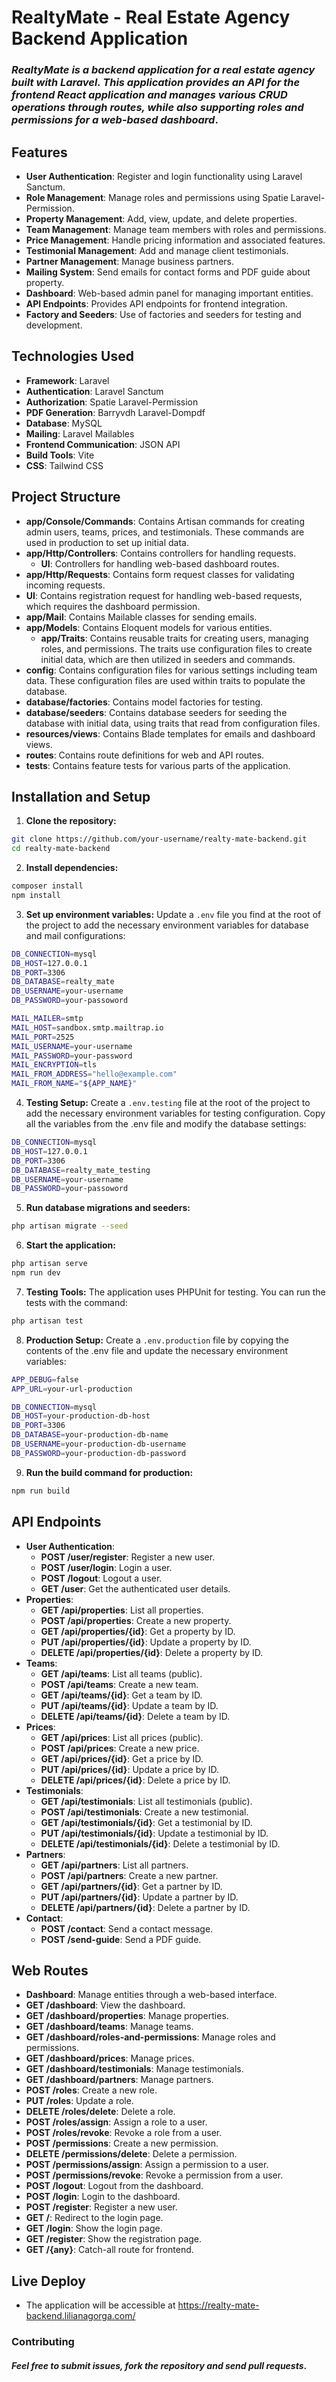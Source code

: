 # RealtyMate - Real Estate Agency Backend Application

### *RealtyMate is a backend application for a real estate agency built with Laravel. This application provides an API for the frontend React application and manages various CRUD operations through routes, while also supporting roles and permissions for a web-based dashboard*.

## Features

- **User Authentication**: Register and login functionality using Laravel Sanctum.
- **Role Management**: Manage roles and permissions using Spatie Laravel-Permission.
- **Property Management**: Add, view, update, and delete properties.
- **Team Management**: Manage team members with roles and permissions.
- **Price Management**: Handle pricing information and associated features.
- **Testimonial Management**: Add and manage client testimonials.
- **Partner Management**: Manage business partners.
- **Mailing System**: Send emails for contact forms and PDF guide about property.
- **Dashboard**: Web-based admin panel for managing important entities.
- **API Endpoints**: Provides API endpoints for frontend integration.
- **Factory and Seeders**: Use of factories and seeders for testing and development.

## Technologies Used

- **Framework**: Laravel
- **Authentication**: Laravel Sanctum
- **Authorization**: Spatie Laravel-Permission
- **PDF Generation**: Barryvdh Laravel-Dompdf
- **Database**: MySQL
- **Mailing**: Laravel Mailables
- **Frontend Communication**: JSON API
- **Build Tools**: Vite
- **CSS**: Tailwind CSS

## Project Structure

- **app/Console/Commands**: Contains Artisan commands for creating admin users, teams, prices, and testimonials. 
    These commands are used in production to set up initial data.
- **app/Http/Controllers**: Contains controllers for handling requests.
  - **UI**: Controllers for handling web-based dashboard routes.
- **app/Http/Requests**: Contains form request classes for validating incoming requests.
- **UI**: Contains registration request for handling web-based requests, which requires the dashboard permission.
- **app/Mail**: Contains Mailable classes for sending emails.
- **app/Models**: Contains Eloquent models for various entities.
  - **app/Traits**: Contains reusable traits for creating users, managing roles, and permissions. 
    The traits use configuration files to create initial data, which are then utilized in seeders and commands.
- **config**: Contains configuration files for various settings including team data. 
    These configuration files are used within traits to populate the database.
- **database/factories**: Contains model factories for testing.
- **database/seeders**: Contains database seeders for seeding the database with initial data, using traits that read from configuration files.
- **resources/views**: Contains Blade templates for emails and dashboard views.
- **routes**: Contains route definitions for web and API routes.
- **tests**: Contains feature tests for various parts of the application.

## Installation and Setup

1.	**Clone the repository:**
```bash
git clone https://github.com/your-username/realty-mate-backend.git
cd realty-mate-backend
```

2. **Install dependencies:**
```bash
composer install
npm install
```

3. **Set up environment variables:**
   Update a `.env` file you find at the root of the project to add the necessary environment variables  for database and mail configurations:
```bash
DB_CONNECTION=mysql
DB_HOST=127.0.0.1
DB_PORT=3306
DB_DATABASE=realty_mate
DB_USERNAME=your-username
DB_PASSWORD=your-passoword

MAIL_MAILER=smtp
MAIL_HOST=sandbox.smtp.mailtrap.io
MAIL_PORT=2525
MAIL_USERNAME=your-username
MAIL_PASSWORD=your-password
MAIL_ENCRYPTION=tls
MAIL_FROM_ADDRESS="hello@example.com"
MAIL_FROM_NAME="${APP_NAME}"
```

4. **Testing Setup:**
   Create a `.env.testing` file at the root of the project to add the necessary environment variables for testing configuration.
   Copy all the variables from the .env file and modify the database settings:
```bash
DB_CONNECTION=mysql
DB_HOST=127.0.0.1
DB_PORT=3306
DB_DATABASE=realty_mate_testing
DB_USERNAME=your-username
DB_PASSWORD=your-passoword
```

5. **Run database migrations and seeders:**
```bash
php artisan migrate --seed
```

6. **Start the application:**
```bash
php artisan serve
npm run dev
```

7. **Testing Tools:**
   The application uses PHPUnit for testing. You can run the tests with the command:
```bash
php artisan test
```

8. **Production Setup:**
   Create a `.env.production` file by copying the contents of the .env file and update the necessary environment variables:
```bash
APP_DEBUG=false
APP_URL=your-url-production

DB_CONNECTION=mysql
DB_HOST=your-production-db-host
DB_PORT=3306
DB_DATABASE=your-production-db-name
DB_USERNAME=your-production-db-username
DB_PASSWORD=your-production-db-password
```

9. **Run the build command for production:**
```bash
npm run build
```

## API Endpoints

- **User Authentication**:
  - **POST /user/register**: Register a new user.
  - **POST /user/login**: Login a user.
  - **POST /logout**: Logout a user.
  - **GET /user**: Get the authenticated user details.
- **Properties**:
  - **GET /api/properties**: List all properties.
  - **POST /api/properties**: Create a new property.
  - **GET /api/properties/{id}**: Get a property by ID.
  - **PUT /api/properties/{id}**: Update a property by ID.
  - **DELETE /api/properties/{id}**: Delete a property by ID.
- **Teams**:
  - **GET /api/teams**: List all teams (public).
  - **POST /api/teams**: Create a new team.
  - **GET /api/teams/{id}**: Get a team by ID.
  - **PUT /api/teams/{id}**: Update a team by ID.
  - **DELETE /api/teams/{id}**: Delete a team by ID.
- **Prices**:
  - **GET /api/prices**: List all prices (public).
  - **POST /api/prices**: Create a new price.
  - **GET /api/prices/{id}**: Get a price by ID.
  - **PUT /api/prices/{id}**: Update a price by ID.
  - **DELETE /api/prices/{id}**: Delete a price by ID.
- **Testimonials**:
  - **GET /api/testimonials**: List all testimonials (public).
  - **POST /api/testimonials**: Create a new testimonial.
  - **GET /api/testimonials/{id}**: Get a testimonial by ID.
  - **PUT /api/testimonials/{id}**: Update a testimonial by ID.
  - **DELETE /api/testimonials/{id}**: Delete a testimonial by ID.
- **Partners**:
  - **GET /api/partners**: List all partners.
  - **POST /api/partners**: Create a new partner.
  - **GET /api/partners/{id}**: Get a partner by ID.
  - **PUT /api/partners/{id}**: Update a partner by ID.
  - **DELETE /api/partners/{id}**: Delete a partner by ID.
- **Contact**:
  - **POST /contact**: Send a contact message.
  - **POST /send-guide**: Send a PDF guide.

## Web Routes

- **Dashboard**: Manage entities through a web-based interface.
- **GET /dashboard**: View the dashboard.
- **GET /dashboard/properties**: Manage properties.
- **GET /dashboard/teams**: Manage teams.
- **GET /dashboard/roles-and-permissions**: Manage roles and permissions.
- **GET /dashboard/prices**: Manage prices.
- **GET /dashboard/testimonials**: Manage testimonials.
- **GET /dashboard/partners**: Manage partners.
- **POST /roles**: Create a new role.
- **PUT /roles**: Update a role.
- **DELETE /roles/delete**: Delete a role.
- **POST /roles/assign**: Assign a role to a user.
- **POST /roles/revoke**: Revoke a role from a user.
- **POST /permissions**: Create a new permission.
- **DELETE /permissions/delete**: Delete a permission.
- **POST /permissions/assign**: Assign a permission to a user.
- **POST /permissions/revoke**: Revoke a permission from a user.
- **POST /logout**: Logout from the dashboard.
- **POST /login**: Login to the dashboard.
- **POST /register**: Register a new user.
- **GET /**: Redirect to the login page.
- **GET /login**: Show the login page.
- **GET /register**: Show the registration page.
- **GET /{any}**: Catch-all route for frontend.

## Live Deploy
* The application will be accessible at https://realty-mate-backend.lilianagorga.com/

### Contributing

#### *Feel free to submit issues, fork the repository and send pull requests*.
